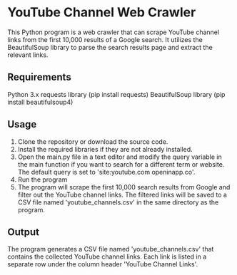 # YouTube Channel Web Crawler
This Python program is a web crawler that can scrape YouTube channel links from the first 10,000 results of a Google search. It utilizes the BeautifulSoup library to parse the search results page and extract the relevant links.

## Requirements
Python 3.x
requests library (pip install requests)
BeautifulSoup library (pip install beautifulsoup4)

## Usage
1. Clone the repository or download the source code.
2. Install the required libraries if they are not already installed. 
3. Open the main.py file in a text editor and modify the query variable in the main function if you want to search for a different term or website. The default query is set to 'site:youtube.com openinapp.co'.
4. Run the program 
5. The program will scrape the first 10,000 search results from Google and filter out the YouTube channel links. The filtered links will be saved to a CSV file named 'youtube_channels.csv' in the same directory as the program.

## Output
The program generates a CSV file named 'youtube_channels.csv' that contains the collected YouTube channel links. Each link is listed in a separate row under the column header 'YouTube Channel Links'.

